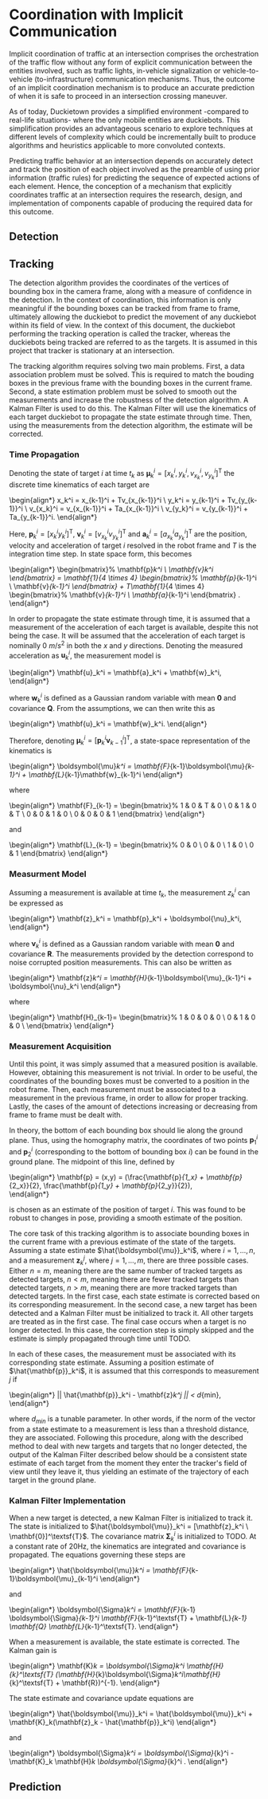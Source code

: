 # Coordination with Implicit Communication 

Implicit coordination of traffic at an intersection comprises the orchestration of the traffic flow without any form of explicit communication between the entities involved, such as traffic lights, in-vehicle signalization or vehicle-to-vehicle (to-infrastructure) communication mechanisms. Thus,  the outcome of an implicit coordination mechanism is to produce an accurate prediction of when it is safe to proceed in an intersection crossing maneuver.

As of today, Duckietown provides a simplified environment -compared to real-life situations- where the only mobile entities are duckiebots.  This simplification provides an advantageous scenario to explore techniques at different levels of complexity which could be incrementally built to produce algorithms and heuristics applicable to more convoluted contexts. 

Predicting traffic behavior at an intersection depends on accurately detect and track the position of each object involved as the preamble of using prior information (traffic rules) for predicting the sequence of expected actions of each element. Hence, the conception of a mechanism that explicitly coordinates traffic at an intersection requires the research, design, and implementation of components capable of producing the required data for this outcome.

## Detection

## Tracking

The detection algorithm provides the coordinates of the vertices of bounding box in the camera frame, along with a measure of confidence in the detection. In the context of coordination, this information is only meaningful if the bounding boxes can be tracked from frame to frame, ultimately allowing the duckiebot to predict the movement of any duckiebot within its field of view. In the context of this document, the duckiebot performing the tracking operation is called the tracker, whereas the duckiebots being tracked are referred to as the targets. It is assumed in this project that tracker is stationary at an intersection. 

The tracking algorithm requires solving two main problems. First, a data association problem must be solved. This is required to match the bouding boxes in the previous frame with the bounding boxes in the current frame. Second, a state estimation problem must be solved to smooth out the measurements and increase the robustness of the detection algorithm. A Kalman Filter is used to do this. The Kalman Filter will use the kinematics of each target duckiebot to propagate the state estimate through time. Then, using the measurements from the detection algorithm, the estimate will be corrected. 

### Time Propagation

Denoting the state of target $i$ at time $t_k$ as $\boldsymbol{\mu}^i_k = [x_k^i,y_k^i,v_{x_{k}}^i,v_{y_{k}}^i]^\textsf{T}$  the discrete time kinematics of each target are 

\begin{align*}
	x_k^i = x_{k-1}^i + Tv_{x_{k-1}}^i \\
	y_k^i = y_{k-1}^i + Tv_{y_{k-1}}^i \\
	v_{x_k}^i = v_{x_{k-1}}^i + Ta_{x_{k-1}}^i \\
	v_{y_k}^i = v_{y_{k-1}}^i + Ta_{y_{k-1}}^i.
\end{align*}

Here, $\mathbf{p}_k^i = [x_k^i y_k^i]^\textsf{T}$, $\mathbf{v}_k^i = [v_{x_k}^i v_{y_k}^i]^\textsf{T}$ and  $\mathbf{a}_k^i = [a_{x_k}^i a_{y_k}^i]^\textsf{T}$ are the position, velocity and acceleration of target $i$ resolved in the robot frame and $T$ is the integration time step. In state space form, this becomes

\begin{align*}
    \begin{bmatrix}%
 	  \mathbf{p}_k^i \\ \mathbf{v}_k^i
    \end{bmatrix}
    =
    \mathbf{1}_{4 \times 4}
    \begin{bmatrix}%
 	   \mathbf{p}_{k-1}^i \\  \mathbf{v}_{k-1}^i
    \end{bmatrix}
    + T\mathbf{1}_{4 \times 4}
    \begin{bmatrix}%
 	  \mathbf{v}_{k-1}^i \\ \mathbf{a}_{k-1}^i
    \end{bmatrix} .    
\end{align*}

In order to propagate the state estimate through time, it is assumed that a measurement of the acceleration of each target is available, despite this not being the case. It will be assumed that the acceleration of each target is nominally 0 $m/s^2$ in both the $x$ and $y$ directions. Denoting the measured acceleration as $\mathbf{u}_k^i$, the measurement model is

\begin{align*}
	\mathbf{u}_k^i = \mathbf{a}_k^i + \mathbf{w}_k^i,
\end{align*}

where $\mathbf{w}_k^i$ is defined as a Gaussian random variable with mean $\mathbf{0}$ and covariance $\mathbf{Q}$. From the assumptions, we can then write this as 

\begin{align*}
	\mathbf{u}_k^i = \mathbf{w}_k^i.
\end{align*}

Therefore, denoting $\boldsymbol{\mu}_k^i = [\mathbf{p}_k^i \mathbf{v}_{k-1}^i]^\textsf{T}$, a state-space representation of the kinematics is

\begin{align*}
	\boldsymbol{\mu}_k^i = \mathbf{F}_{k-1}\boldsymbol{\mu}_{k-1}^i + \mathbf{L}_{k-1}\mathbf{w}_{k-1}^i
\end{align*}

where

\begin{align*}
	\mathbf{F}_{k-1} = 
	\begin{bmatrix}%
		 1 & 0 & T & 0 \\ 
		 0 & 1 & 0 & T \\ 
		 0 & 0 & 1 & 0 \\ 
		 0 & 0 & 0 & 1 
	\end{bmatrix}
\end{align*}

and 

\begin{align*}
	\mathbf{L}_{k-1} = 
	\begin{bmatrix}%
		 0 & 0 \\ 
		 0 & 0 \\ 
		 1 & 0 \\ 
		 0 & 1 
	\end{bmatrix}
\end{align*}

### Measurment Model

Assuming a measurement is available at time $t_k$, the measurement $z_k^i$ can be expressed as

\begin{align*}
	\mathbf{z}_k^i = \mathbf{p}_k^i + \boldsymbol{\nu}_k^i,
\end{align*}

where $\boldsymbol{\nu}_k^i$ is defined as a Gaussian random variable with mean $\mathbf{0}$ and covariance $\mathbf{R}$. The measurements provided by the detection correspond to noise corrupted position measurements. This can also be written as

\begin{align*}
	\mathbf{z}_k^i = \mathbf{H}_{k-1}\boldsymbol{\mu}_{k-1}^i + \boldsymbol{\nu}_k^i
\end{align*}

where

\begin{align*}
	\mathbf{H}_{k-1}= 
	\begin{bmatrix}%
		 1 & 0 & 0 & 0 \\ 
		 0 & 1 & 0 & 0 \\ 
	\end{bmatrix}
\end{align*}

### Measurement Acquisition

Until this point, it was simply assumed that a measured position is available. However, obtaining this measurement is not trivial. In order to be useful, the coordinates of the bounding boxes must be converted to a position in the robot frame. Then, each measurement must be associated to a measurement in the previous frame, in order to allow for proper tracking. Lastly, the cases of the amount of detections increasing or decreasing from frame to frame must be dealt with. 

In theory, the bottom of each bounding box should lie along the ground plane. Thus, using the homography matrix, the coordinates of two points $\mathbf{p}_1^i$ and $\mathbf{p}_2^i$ (corresponding to the bottom of bounding box $i$) can be found in the ground plane. The midpoint of this line, defined by 

\begin{align*}
	\mathbf{p} = (x,y) = (\frac{\mathbf{p}_{1_x} + \mathbf{p}_{2_x}}{2}, \frac{\mathbf{p}_{1_y} + \mathbf{p}_{2_y}}{2}),  
\end{align*}

is chosen as an estimate of the position of target $i$. This was found to be robust to changes in pose, providing a smooth estimate of the position. 

The core task of this tracking algorithm is to associate bounding boxes in the current frame with a previous estimate of the state of the targets. Assuming a state estimate $\hat{\boldsymbol{\mu}}_k^i$, where $i = 1, \ldots,  n$, and a measurement $\mathbf{z}_k^j$, where $j = 1, \ldots, m$, there are three possible cases. Either $n = m$, meaning there are the same number of tracked targets as detected targets, $n < m$, meaning there are fewer tracked targets than detected targets, $n > m$, meaning there are more tracked targets than detected targets. In the first case, each state estimate is corrected based on its corresponding measurement. In the second case, a new target has been detected and a Kalman Filter must be initialized to track it. All other targets are treated as in the first case. The final case occurs when a target is no longer detected. In this case, the correction step is simply skipped and the estimate is simply propagated through time until TODO.

In each of these cases, the measurement must be associated with its corresponding state estimate. Assuming a position estimate of $\hat{\mathbf{p}}_k^i$, it is assumed that this corresponds to measurement $j$ if

\begin{align*}
	|| \hat{\mathbf{p}}_k^i - \mathbf{z}_k^j || < d_{min},
\end{align*}

where $d_{min}$ is a tunable parameter. In other words, if the norm of the vector from a state estimate to a measurement is less than a threshold distance, they are associated. Following this procedure, along with the described method to deal with new targets and targets that no longer detected, the output of the Kalman Filter described below should be a consistent state estimate of each target from the moment they enter the tracker's field of view until they leave it, thus yielding an estimate of the trajectory of each target in the ground plane. 

### Kalman Filter Implementation

When a new target is detected, a new Kalman Filter is initialized to track it. The state is initialized to $\hat{\boldsymbol{\mu}}_k^i = [\mathbf{z}_k^i \ \mathbf{0}]^\textsf{T}$. The covariance matrix $\boldsymbol{\Sigma}_k^i$ is initialized to TODO. At a constant rate of 20Hz, the kinematics are integrated and covariance is propagated. The equations governing these steps are 

\begin{align*}
	\hat{\boldsymbol{\mu}}_k^i = \mathbf{F}_{k-1}\boldsymbol{\mu}_{k-1}^i
\end{align*}

and 

\begin{align*}
	\boldsymbol{\Sigma}_k^i = \mathbf{F}_{k-1} \boldsymbol{\Sigma}_{k-1}^i \mathbf{F}_{k-1}^\textsf{T} +  \mathbf{L}_{k-1} \mathbf{Q} \mathbf{L}_{k-1}^\textsf{T}.
\end{align*}

When a measurement is available, the state estimate is corrected. The Kalman gain is 

\begin{align*}
	\mathbf{K}_k = \boldsymbol{\Sigma}_k^i  \mathbf{H}_{k}^\textsf{T} (\mathbf{H}_{k}\boldsymbol{\Sigma}_k^i\mathbf{H}_{k}^\textsf{T} + \mathbf{R})^{-1}.
\end{align*}

The state estimate and covariance update equations are

\begin{align*}
	\hat{\boldsymbol{\mu}}_k^i = \hat{\boldsymbol{\mu}}_k^i +  \mathbf{K}_k(\mathbf{z}_k - \hat{\mathbf{p}}_k^i)
\end{align*}

and

\begin{align*}
	\boldsymbol{\Sigma}_k^i = \boldsymbol{\Sigma}_{k}^i -   \mathbf{K}_k \mathbf{H}_k \boldsymbol{\Sigma}_{k}^i .
\end{align*}


## Prediction
